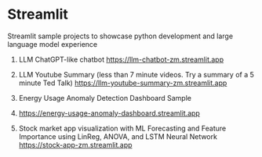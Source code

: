 # Streamlit
Streamlit sample projects to showcase python development and large language model experience

1) LLM ChatGPT-like chatbot
https://llm-chatbot-zm.streamlit.app

2) LLM Youtube Summary (less than 7 minute videos. Try a summary of a 5 minute Ted Talk)
https://llm-youtube-summary-zm.streamlit.app

3) Energy Usage Anomaly Detection Dashboard Sample
4) https://energy-usage-anomaly-dashboard.streamlit.app

5) Stock market app visualization with ML Forecasting and Feature Importance using LinReg, ANOVA, and LSTM Neural Network
https://stock-app-zm.streamlit.app


